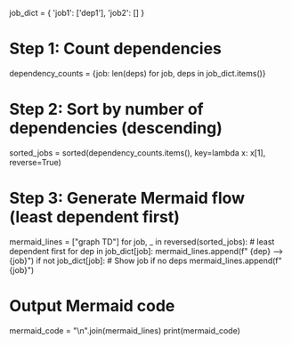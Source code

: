 job_dict = {
    'job1': ['dep1'],
    'job2': []
}

# Step 1: Count dependencies
dependency_counts = {job: len(deps) for job, deps in job_dict.items()}

# Step 2: Sort by number of dependencies (descending)
sorted_jobs = sorted(dependency_counts.items(), key=lambda x: x[1], reverse=True)

# Step 3: Generate Mermaid flow (least dependent first)
mermaid_lines = ["graph TD"]
for job, _ in reversed(sorted_jobs):  # least dependent first
    for dep in job_dict[job]:
        mermaid_lines.append(f"    {dep} --> {job}")
    if not job_dict[job]:  # Show job if no deps
        mermaid_lines.append(f"    {job}")

# Output Mermaid code
mermaid_code = "\n".join(mermaid_lines)
print(mermaid_code)
